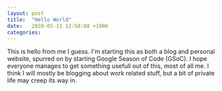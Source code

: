 ```yaml
---
layout: post
title:  "Hello World"
date:   2020-05-11 12:58:08 +1000
categories: 
---
```


This is hello from me I guess.
I'm starting this as both a blog and personal website, spurred on by starting Google Season of Code (GSoC). I hope everyone manages to get something usefull out of this, most of all me. I think I will mostly be blogging about work related stuff, but a bit of private life may creep its way in.

